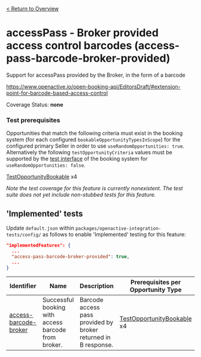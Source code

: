 [< Return to Overview](../../README.md)
# accessPass - Broker provided access control barcodes  (access-pass-barcode-broker-provided)

Support for accessPass provided by the Broker, in the form of a barcode


https://www.openactive.io/open-booking-api/EditorsDraft/#extension-point-for-barcode-based-access-control

Coverage Status: **none**
### Test prerequisites
Opportunities that match the following criteria must exist in the booking system (for each configured `bookableOpportunityTypesInScope`) for the configured primary Seller in order to use `useRandomOpportunities: true`. Alternatively the following `testOpportunityCriteria` values must be supported by the [test interface](https://openactive.io/test-interface/) of the booking system for `useRandomOpportunities: false`.

[TestOpportunityBookable](https://openactive.io/test-interface#TestOpportunityBookable) x4

*Note the test coverage for this feature is currently nonexistent. The test suite does not yet include non-stubbed tests for this feature.*


## 'Implemented' tests

Update `default.json` within `packages/openactive-integration-tests/config/` as follows to enable 'Implemented' testing for this feature:

```json
"implementedFeatures": {
  ...
  "access-pass-barcode-broker-provided": true,
  ...
}
```

| Identifier | Name | Description | Prerequisites per Opportunity Type |
|------------|------|-------------|---------------|
| [access-barcode-broker](./implemented/access-barcode-broker-test.js) | Successful booking with access barcode from broker. | Barcode access pass provided by broker returned in B response. | [TestOpportunityBookable](https://openactive.io/test-interface#TestOpportunityBookable) x4 |


